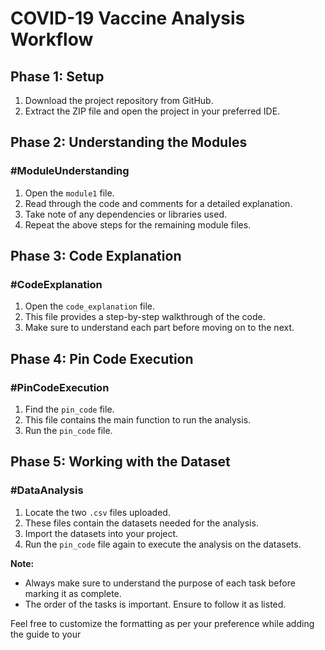 # COVID-19 Vaccine Analysis Workflow

## Phase 1: Setup
1. Download the project repository from GitHub.
2. Extract the ZIP file and open the project in your preferred IDE.

## Phase 2: Understanding the Modules
### #ModuleUnderstanding
1. Open the `module1` file.
2. Read through the code and comments for a detailed explanation.
3. Take note of any dependencies or libraries used.
4. Repeat the above steps for the remaining module files.

## Phase 3: Code Explanation
### #CodeExplanation
1. Open the `code_explanation` file.
2. This file provides a step-by-step walkthrough of the code.
3. Make sure to understand each part before moving on to the next.

## Phase 4: Pin Code Execution
### #PinCodeExecution
1. Find the `pin_code` file.
2. This file contains the main function to run the analysis.
3. Run the `pin_code` file.

## Phase 5: Working with the Dataset
### #DataAnalysis
1. Locate the two `.csv` files uploaded.
2. These files contain the datasets needed for the analysis.
3. Import the datasets into your project.
4. Run the `pin_code` file again to execute the analysis on the datasets.

**Note:** 
- Always make sure to understand the purpose of each task before marking it as complete.
- The order of the tasks is important. Ensure to follow it as listed.

Feel free to customize the formatting as per your preference while adding the guide to your
